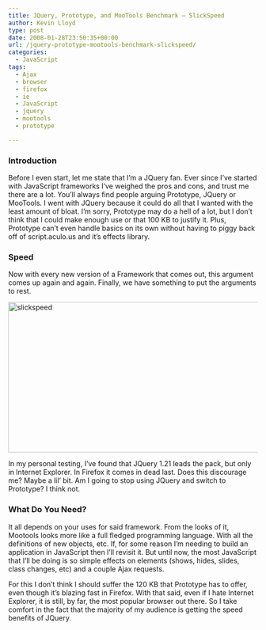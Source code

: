 ```yaml
---
title: JQuery, Prototype, and MooTools Benchmark – SlickSpeed
author: Kevin Lloyd
type: post
date: 2008-01-28T23:50:35+00:00
url: /jquery-prototype-mootools-benchmark-slickspeed/
categories:
  - JavaScript
tags:
  - Ajax
  - browser
  - firefox
  - ie
  - JavaScript
  - jquery
  - mootools
  - prototype

---
```

###

### Introduction

Before I even start, let me state that I&#8217;m a JQuery fan. Ever since I&#8217;ve started with JavaScript frameworks I&#8217;ve weighed the pros and cons, and trust me there are a lot. You&#8217;ll always find people arguing Prototype, JQuery or MooTools. I went with JQuery because it could do all that I wanted with the least amount of bloat. I&#8217;m sorry, Prototype may do a hell of a lot, but I don&#8217;t think that I could make enough use or that 100 KB to justify it. Plus, Prototype can&#8217;t even handle basics on its own without having to piggy back off of script.aculo.us and it&#8217;s effects library.

### Speed

Now with every new version of a Framework that comes out, this argument comes up again and again. Finally, we have something to put the arguments to rest.

<a href="http://mootools.net/slickspeed/" target="_blank"><img style="border-top-width: 0px; border-left-width: 0px; border-bottom-width: 0px; border-right-width: 0px" height="304" alt="slickspeed" src="/wp-content/uploads/slickspeed.png" width="544" border="0" /></a>

In my personal testing, I&#8217;ve found that JQuery 1.21 leads the pack, but only in Internet Explorer. In Firefox it comes in dead last. Does this discourage me? Maybe a lil&#8217; bit. Am I going to stop using JQuery and switch to Prototype? I think not.

### What Do You Need?

It all depends on your uses for said framework. From the looks of it, Mootools looks more like a full fledged programming language. With all the definitions of new objects, etc. If, for some reason I&#8217;m needing to build an application in JavaScript then I&#8217;ll revisit it. But until now, the most JavaScript that I&#8217;ll be doing is so simple effects on elements (shows, hides, slides, class changes, etc) and a couple Ajax requests.

For this I don&#8217;t think I should suffer the 120 KB that Prototype has to offer, even though it&#8217;s blazing fast in Firefox. With that said, even if I hate Internet Explorer, it is still, by far, the most popular browser out there. So I take comfort in the fact that the majority of my audience is getting the speed benefits of JQuery.